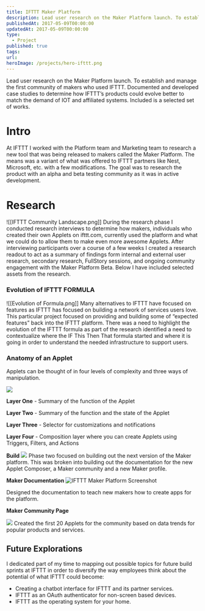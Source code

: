 ```yaml
---
title: IFTTT Maker Platform
description: Lead user research on the Maker Platform launch. To establish and manage the first community of makers who used IFTTT. Documented and developed case studies to determine how IFTTT’s products could evolve better to match the demand of IOT and affiliated systems. Included is a selected set of works.
publishedAt: 2017-05-09T00:00:00
updatedAt: 2017-05-09T00:00:00
type:
  - Project
published: true
tags: 
url: 
heroImage: /projects/hero-ifttt.png
---
```

Lead user research on the Maker Platform launch. To establish and manage the first community of makers who used IFTTT. Documented and developed case studies to determine how IFTTT’s products could evolve better to match the demand of IOT and affiliated systems. Included is a selected set of works.

# Intro

At IFTTT I worked with the Platform team and Marketing team to research a new tool that was being released to makers called the Maker Platform. The means was a variant of what was offered to IFTTT partners like Nest, Microsoft, etc. with a few modifications. The goal was to research the product with an alpha and beta testing community as it was in active development.

# Research
![[IFTTT Community Landscape.png]]
During the research phase I conducted research interviews to determine how makers, individuals who created their own Applets on ifttt.com, currently used the platform and what we could do to allow them to make even more awesome Applets. After interviewing participants over a course of a few weeks I created a research readout to act as a summary of findings form internal and external user research, secondary research, FullStory sessions, and ongoing community engagement with the Maker Platform Beta. Below I have included selected assets from the research.


### Evolution of IFTTT FORMULA
![[Evolution of Formula.png]]
Many alternatives to IFTTT have focused on features as IFTTT has focused on building a network of services users love. This particular project focused on providing and building some of “expected features” back into the IFTTT platform. There was a need to highlight the evolution of the IFTTT formula as part of the research identified a need to contextualize where the IF This Then That formula started and where it is going in order to understand the needed infrastructure to support users.  

### Anatomy of an Applet

Applets can be thought of in four levels of complexity and three ways of manipulation.  

![](https://d2w9rnfcy7mm78.cloudfront.net/7651564/original_616e6eee29c76f3efd693c85a7f5d811.png?1592010897?bc=0)

**Layer One** - Summary of the function of the Applet

**Layer Two** - Summary of the function and the state of the Applet

**Layer Three** - Selector for customizations and notifications

**Layer Four** - Composition layer where you can create Applets using Triggers, Filters, and Actions

**Build**
![](https://d2w9rnfcy7mm78.cloudfront.net/7682326/original_0d44f14c676f660c657a511d97ec5890.png?1592277705?bc=0)
Phase two focused on building out the next version of the Maker platform. This was broken into building out the documentation for the new Applet Composer, a Maker community and a new Maker profile.




**Maker Documentation**
![IFTTT Maker Platform Screenshot](https://d2w9rnfcy7mm78.cloudfront.net/7682324/original_3a7a7e873698ef627656deb1ea731870.png?1592277708?bc=0)

Designed the documentation to teach new makers how to create apps for the platform.


**Maker Community Page**

![](https://d2w9rnfcy7mm78.cloudfront.net/7682326/original_0d44f14c676f660c657a511d97ec5890.png?1592277705?bc=0)
Created the first 20 Applets for the community based on data trends for popular products and services.


## Future Explorations

I dedicated part of my time to mapping out possible topics for future build sprints at IFTTT in order to diversify the way employees think about the potential of what IFTTT could become:

- Creating a chatbot interface for IFTTT and its partner services.
- IFTTT as an OAuth authenticator for non-screen based devices.
- IFTTT as the operating system for your home.